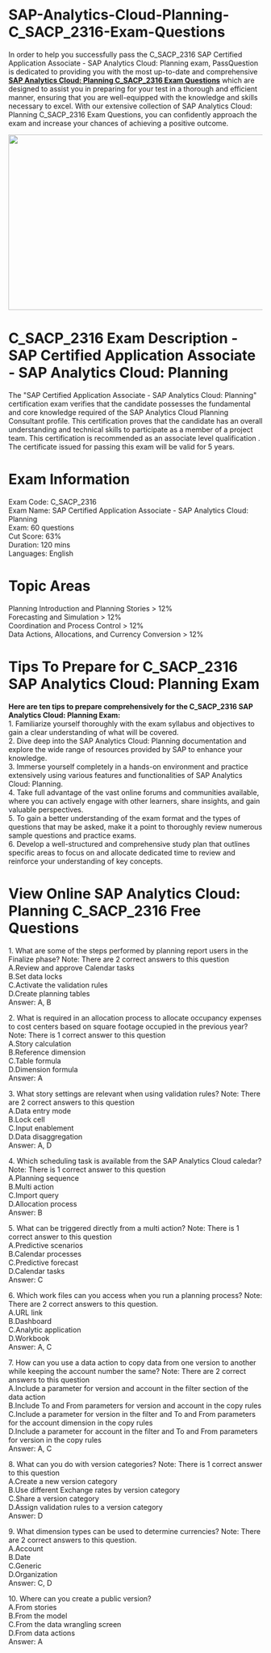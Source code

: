 # SAP-Analytics-Cloud-Planning-C_SACP_2316-Exam-Questions
<p>In order to help you successfully pass the C_SACP_2316 SAP Certified Application Associate - SAP Analytics Cloud: Planning exam, PassQuestion is dedicated to providing you with the most up-to-date and comprehensive <strong><a href="https://www.passquestion.com/c_sacp_2316.html">SAP Analytics Cloud: Planning C_SACP_2316 Exam Questions</a></strong> which are designed to assist you in preparing for your test in a thorough and efficient manner, ensuring that you are well-equipped with the knowledge and skills necessary to excel. With our extensive collection of SAP Analytics Cloud: Planning C_SACP_2316 Exam Questions, you can confidently approach the exam and increase your chances of achieving a positive outcome.</p>

<p><img alt="" src="https://www.passquestion.com/uploads/pqcom/images/20231110/6f92589e96304bd1539041b243273be5.png" style="height:347px; width:618px" /></p>

<h1>C_SACP_2316 Exam Description - SAP Certified Application Associate - SAP Analytics Cloud: Planning</h1>

<p>The &quot;SAP Certified Application Associate - SAP Analytics Cloud: Planning&quot; certification exam verifies that the candidate possesses the fundamental and core knowledge required of the SAP Analytics Cloud Planning Consultant profile. This certification proves that the candidate has an overall understanding and technical skills to participate as a member of a project team. This certification is recommended as an associate level qualification . The certificate issued for passing this exam will be valid for 5 years.</p>

<h1>Exam Information</h1>

<p>Exam Code: C_SACP_2316<br />
Exam Name: SAP Certified Application Associate - SAP Analytics Cloud: Planning<br />
Exam: 60 questions<br />
Cut Score: 63%<br />
Duration: 120 mins<br />
Languages: English</p>

<h1>Topic Areas</h1>

<p>Planning Introduction and Planning Stories &gt; 12%<br />
Forecasting and Simulation &gt; 12%<br />
Coordination and Process Control &gt; 12%<br />
Data Actions, Allocations, and Currency Conversion &gt; 12%</p>

<h1>Tips To Prepare for C_SACP_2316 SAP Analytics Cloud: Planning Exam</h1>

<p><strong>Here are ten tips to prepare comprehensively for the C_SACP_2316 SAP Analytics Cloud: Planning Exam:</strong><br />
1. Familiarize yourself thoroughly with the exam syllabus and objectives to gain a clear understanding of what will be covered.<br />
2. Dive deep into the SAP Analytics Cloud: Planning documentation and explore the wide range of resources provided by SAP to enhance your knowledge.<br />
3. Immerse yourself completely in a hands-on environment and practice extensively using various features and functionalities of SAP Analytics Cloud: Planning.<br />
4. Take full advantage of the vast online forums and communities available, where you can actively engage with other learners, share insights, and gain valuable perspectives.<br />
5. To gain a better understanding of the exam format and the types of questions that may be asked, make it a point to thoroughly review numerous sample questions and practice exams.<br />
6. Develop a well-structured and comprehensive study plan that outlines specific areas to focus on and allocate dedicated time to review and reinforce your understanding of key concepts.</p>

<h1>View Online SAP Analytics Cloud: Planning C_SACP_2316 Free Questions</h1>

<p>1. What are some of the steps performed by planning report users in the Finalize phase? Note: There are 2 correct answers to this question<br />
A.Review and approve Calendar tasks<br />
B.Set data locks<br />
C.Activate the validation rules<br />
D.Create planning tables<br />
Answer: A, B</p>

<p>2. What is required in an allocation process to allocate occupancy expenses to cost centers based on square footage occupied in the previous year? Note: There is 1 correct answer to this question<br />
A.Story calculation<br />
B.Reference dimension<br />
C.Table formula<br />
D.Dimension formula<br />
Answer: A</p>

<p>3. What story settings are relevant when using validation rules? Note: There are 2 correct answers to this question<br />
A.Data entry mode<br />
B.Lock cell<br />
C.Input enablement<br />
D.Data disaggregation<br />
Answer: A, D</p>

<p>4. Which scheduling task is available from the SAP Analytics Cloud caledar? Note: There is 1 correct answer to this question<br />
A.Planning sequence<br />
B.Multi action<br />
C.Import query<br />
D.Allocation process<br />
Answer: B</p>

<p>5. What can be triggered directly from a multi action? Note: There is 1 correct answer to this question<br />
A.Predictive scenarios<br />
B.Calendar processes<br />
C.Predictive forecast<br />
D.Calendar tasks<br />
Answer: C</p>

<p>6. Which work files can you access when you run a planning process? Note: There are 2 correct answers to this question.<br />
A.URL link<br />
B.Dashboard<br />
C.Analytic application<br />
D.Workbook<br />
Answer: A, C</p>

<p>7. How can you use a data action to copy data from one version to another while keeping the account number the same? Note: There are 2 correct answers to this question<br />
A.Include a parameter for version and account in the filter section of the data action<br />
B.Include To and From parameters for version and account in the copy rules<br />
C.Include a parameter for version in the filter and To and From parameters for the account dimension in the copy rules<br />
D.Include a parameter for account in the filter and To and From parameters for version in the copy rules<br />
Answer: A, C</p>

<p>8. What can you do with version categories? Note: There is 1 correct answer to this question<br />
A.Create a new version category<br />
B.Use different Exchange rates by version category<br />
C.Share a version category<br />
D.Assign validation rules to a version category<br />
Answer: D</p>

<p>9. What dimension types can be used to determine currencies? Note: There are 2 correct answers to this question.<br />
A.Account<br />
B.Date<br />
C.Generic<br />
D.Organization<br />
Answer: C, D</p>

<p>10. Where can you create a public version?<br />
A.From stories<br />
B.From the model<br />
C.From the data wrangling screen<br />
D.From data actions<br />
Answer: A</p>
